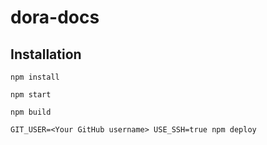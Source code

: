 # dora-docs

## Installation

```console
npm install

npm start

npm build

GIT_USER=<Your GitHub username> USE_SSH=true npm deploy

```
